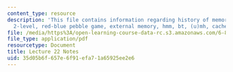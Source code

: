 ```yaml
---
content_type: resource
description: 'This file contains information regarding history of memory models: idealized
  2-level, red-blue pebble game, external memory, hmm, bt, (u)mh, cache oblivious.'
file: /media/https%3A/open-learning-course-data-rc.s3.amazonaws.com/6-851-advanced-data-structures-spring-2012/35d05b6f657e6f91efa71a65925ee2e6_MIT6_851S12_Lec22.pdf
file_type: application/pdf
resourcetype: Document
title: Lecture 22 Notes
uid: 35d05b6f-657e-6f91-efa7-1a65925ee2e6
---
```

